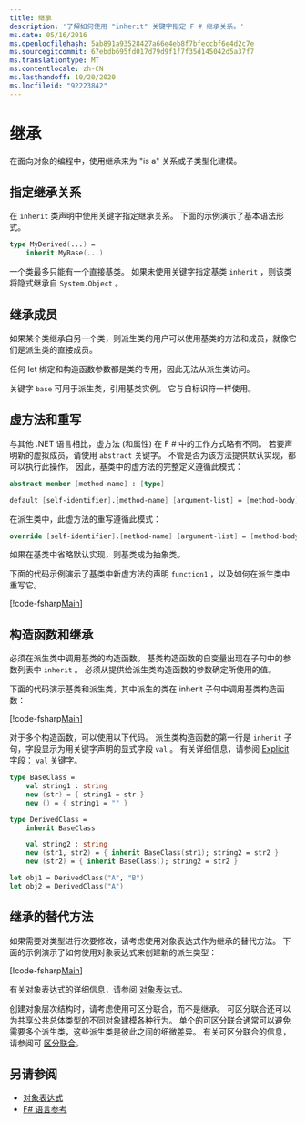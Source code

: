 ```yaml
---
title: 继承
description: '了解如何使用 "inherit" 关键字指定 F # 继承关系。'
ms.date: 05/16/2016
ms.openlocfilehash: 5ab891a93528427a66e4eb8f7bfeccbf6e4d2c7e
ms.sourcegitcommit: 67ebdb695fd017d79d9f1f7f35d145042d5a37f7
ms.translationtype: MT
ms.contentlocale: zh-CN
ms.lasthandoff: 10/20/2020
ms.locfileid: "92223842"
---
```

# <a name="inheritance"></a>继承

在面向对象的编程中，使用继承来为 "is a" 关系或子类型化建模。

## <a name="specifying-inheritance-relationships"></a>指定继承关系

在 `inherit` 类声明中使用关键字指定继承关系。 下面的示例演示了基本语法形式。

```fsharp
type MyDerived(...) =
    inherit MyBase(...)
```

一个类最多只能有一个直接基类。 如果未使用关键字指定基类 `inherit` ，则该类将隐式继承自 `System.Object` 。

## <a name="inherited-members"></a>继承成员

如果某个类继承自另一个类，则派生类的用户可以使用基类的方法和成员，就像它们是派生类的直接成员。

任何 let 绑定和构造函数参数都是类的专用，因此无法从派生类访问。

关键字 `base` 可用于派生类，引用基类实例。 它与自标识符一样使用。

## <a name="virtual-methods-and-overrides"></a>虚方法和重写

与其他 .NET 语言相比，虚方法 (和属性) 在 F # 中的工作方式略有不同。 若要声明新的虚拟成员，请使用 `abstract` 关键字。 不管是否为该方法提供默认实现，都可以执行此操作。 因此，基类中的虚方法的完整定义遵循此模式：

```fsharp
abstract member [method-name] : [type]

default [self-identifier].[method-name] [argument-list] = [method-body]
```

在派生类中，此虚方法的重写遵循此模式：

```fsharp
override [self-identifier].[method-name] [argument-list] = [method-body]
```

如果在基类中省略默认实现，则基类成为抽象类。

下面的代码示例演示了基类中新虚方法的声明 `function1` ，以及如何在派生类中重写它。

[!code-fsharp[Main](~/samples/snippets/fsharp/lang-ref-1/snippet2601.fs)]

## <a name="constructors-and-inheritance"></a>构造函数和继承

必须在派生类中调用基类的构造函数。 基类构造函数的自变量出现在子句中的参数列表中 `inherit` 。 必须从提供给派生类构造函数的参数确定所使用的值。

下面的代码演示基类和派生类，其中派生的类在 inherit 子句中调用基类构造函数：

[!code-fsharp[Main](~/samples/snippets/fsharp/lang-ref-1/snippet2602.fs)]

对于多个构造函数，可以使用以下代码。 派生类构造函数的第一行是 `inherit` 子句，字段显示为用关键字声明的显式字段 `val` 。 有关详细信息，请参阅 [Explicit 字段： `val` 关键字](./members/explicit-fields-the-val-keyword.md)。

```fsharp
type BaseClass =
    val string1 : string
    new (str) = { string1 = str }
    new () = { string1 = "" }

type DerivedClass =
    inherit BaseClass

    val string2 : string
    new (str1, str2) = { inherit BaseClass(str1); string2 = str2 }
    new (str2) = { inherit BaseClass(); string2 = str2 }

let obj1 = DerivedClass("A", "B")
let obj2 = DerivedClass("A")
```

## <a name="alternatives-to-inheritance"></a>继承的替代方法

如果需要对类型进行次要修改，请考虑使用对象表达式作为继承的替代方法。 下面的示例演示了如何使用对象表达式来创建新的派生类型：

[!code-fsharp[Main](~/samples/snippets/fsharp/lang-ref-1/snippet2603.fs)]

有关对象表达式的详细信息，请参阅 [对象表达式](object-expressions.md)。

创建对象层次结构时，请考虑使用可区分联合，而不是继承。 可区分联合还可以为共享公共总体类型的不同对象建模各种行为。 单个的可区分联合通常可以避免需要多个派生类，这些派生类是彼此之间的细微差异。 有关可区分联合的信息，请参阅可 [区分联合](discriminated-unions.md)。

## <a name="see-also"></a>另请参阅

- [对象表达式](object-expressions.md)
- [F# 语言参考](index.md)
